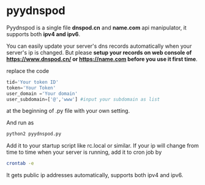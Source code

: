 # pyydnspod
Pyydnspod is a single file **dnspod.cn** and **name.com** api manipulator, it supports both **ipv4 and ipv6**.

You can easily update your server's dns records automatically when your server's ip is changed. But please **setup your records on web console of https://www.dnspod.cn/ or https://name.com before you use it first time**.

replace the code
``` python
tid='Your token ID'
token='Your Token'
user_domain ='Your domain'
user_subdomain=['@','www'] #input your subdomain as list
```
at the beginning of .py file with your own setting.

And run as 
``` bash
python2 pyydnspod.py
```

Add it to your startup script like rc.local or similar. If your ip will change from time to time when your server is running, add it to cron job by 
``` bash
crontab -e
```

It gets public ip addresses automatically, supports both ipv4 and ipv6.
